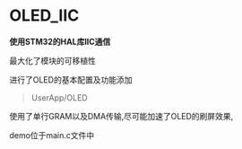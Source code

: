 # OLED_IIC

**使用STM32的HAL库IIC通信**

最大化了模块的可移植性

进行了OLED的基本配置及功能添加
> UserApp/OLED
> 

使用了单行GRAM以及DMA传输,尽可能加速了OLED的刷屏效果,

demo位于main.c文件中
